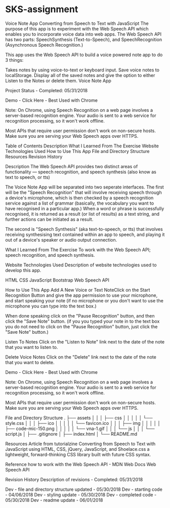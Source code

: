 # SKS-assignment
Voice Note App Converting from Speech to Text with JavaScript The purpose of this app is to experiment with the Web Speech API which enables you to incorporate voice data into web apps. The Web Speech API has two parts: SpeechSynthesis (Text-to-Speech), and SpeechRecognition (Asynchronous Speech Recognition.)

This app uses the Web Speech API to build a voice powered note app to do 3 things:

Takes notes by using voice-to-text or keyboard input. Save voice notes to localStorage. Display all of the saved notes and give the option to either Listen to the Notes or delete them. Voice Note App

Project Status - Completed: 05/31/2018

Demo - Click Here - Best Used with Chrome

Note: On Chrome, using Speech Recognition on a web page involves a server-based recognition engine. Your audio is sent to a web service for recognition processing, so it won't work offline.

Most APIs that require user permission don't work on non-secure hosts. Make sure you are serving your Web Speech apps over HTTPS.

Table of Contents Description What I Learned From The Exercise Website Technologies Used How to Use This App File and Directory Structure Resources Revision History

Description The Web Speech API provides two distinct areas of functionality — speech recognition, and speech synthesis (also know as text to speech, or tts)

The Voice Note App will be separated into two seperate interfaces. The first will be the "Speech Recognition" that will involve receiving speech through a device's microphone, which is then checked by a speech recognition service against a list of grammar (basically, the vocabulary you want to have recognised in a particular app.) When a word or phrase is successfully recognised, it is returned as a result (or list of results) as a text string, and further actions can be initiated as a result.

The second is "Speech Synthesis" (aka text-to-speech, or tts) that involves receiving synthesising text contained within an app to speech, and playing it out of a device's speaker or audio output connection.

What I Learned From The Exercise To work with the Web Speech API; speech recognition, and speech synthesis.

Website Technologies Used Description of website technologies used to develop this app.

HTML CSS JavaScript Bootstrap Web Speech API

How to Use This App Add A New Voice or Text Note​Click on the Start Recognition Button and give the app permission to use your microphone, and start speaking your note (if no microphone or you don't want to use the microphone you can type into the text box.)

​When done speaking click on the "Pause Recognition" button, and then click the "Save Note" button. (if you you typed your note in to the text box you do not need to click on the "Pause Recognition" button, just click the "Save Note" button.)

Listen To Notes Click on the "Listen to Note" link next to the date of the note that you want to listen to.

Delete Voice Notes Click on the "Delete" link next to the date of the note that you want to delete.

Demo - Click Here - Best Used with Chrome

Note: On Chrome, using Speech Recognition on a web page involves a server-based recognition engine. Your audio is sent to a web service for recognition processing, so it won't work offline.

Most APIs that require user permission don't work on non-secure hosts. Make sure you are serving your Web Speech apps over HTTPS.

File and Directory Structure . ├── assets │ │ │ ├── css │ │ │ │ │ └── style.css │ │ │ ├── ico │ │ │ │ │ └── favicon.ico │ │ │ ├── img │ │ │ │ │ ├── code-mic-150.png │ │ │ │ │ └── vna-1.gif │ │ │ └── js │ │ │ └── script.js │ ├── .gitignore │ ├── index.html │ └── README.md

Resources Article from tutorialzine Converting from Speech to Text with JavaScript using HTML, CSS, jQuery, JavaScript, and Shoelace.css a lightweight, forward-thinking CSS library built with future CSS syntax.

Reference how to work with the Web Speech API - MDN Web Docs Web Speech API

Revision History Description of revisions - Completed: 05/31/2018

Dev - file and directory structure updated - 05/30/2018 Dev - starting code - 04/06/2018 Dev - styling update - 05/30/2018 Dev - completed code - 05/30/2018 Dev - readme update - 06/01/2018
